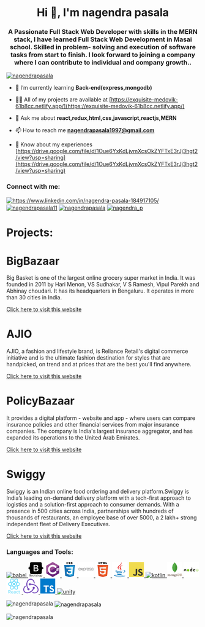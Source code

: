 <h1 align="center">Hi 👋, I'm nagendra pasala</h1>
<h3 align="center">A Passionate Full Stack Web Developer with skills in the MERN stack, I have learned Full Stack Web Development in Masai school. Skilled in problem- solving and execution of software tasks from start to finish. I look forward to joining a company where I can contribute to individual and company growth..</h3>

<p align="left"> <a href="https://github.com/ryo-ma/github-profile-trophy"><img src="https://github-profile-trophy.vercel.app/?username=nagendrapasala" alt="nagendrapasala" /></a> </p>

- 🌱 I’m currently learning **Back-end(express,mongodb)**

- 👨‍💻 All of my projects are available at [https://exquisite-medovik-61b8cc.netlify.app/](https://exquisite-medovik-61b8cc.netlify.app/)

- 💬 Ask me about **react,redux,html,css,javascript,reactjs,MERN**

- 📫 How to reach me **nagendrapasala1997@gmail.com**

- 📄 Know about my experiences [https://drive.google.com/file/d/1Oue6YxKdLjvmXcsOkZYFTxE3rJj3hgt2/view?usp=sharing](https://drive.google.com/file/d/1Oue6YxKdLjvmXcsOkZYFTxE3rJj3hgt2/view?usp=sharing)

<h3 align="left">Connect with me:</h3>
<p align="left">
<a href="https://www.linkedin.com/in/nagendra-pasala-184917105" target="blank"><img align="center" src="https://raw.githubusercontent.com/rahuldkjain/github-profile-readme-generator/master/src/images/icons/Social/linked-in-alt.svg" alt="https://www.linkedin.com/in/nagendra-pasala-184917105/" height="30" width="40" /></a>
<a href="https://www.hackerrank.com/nagendrapasala11" target="blank"><img align="center" src="https://raw.githubusercontent.com/rahuldkjain/github-profile-readme-generator/master/src/images/icons/Social/hackerrank.svg" alt="nagendrapasala11" height="30" width="40" /></a>
<a href="https://www.leetcode.com/nagendrapasala" target="blank"><img align="center" src="https://raw.githubusercontent.com/rahuldkjain/github-profile-readme-generator/master/src/images/icons/Social/leet-code.svg" alt="nagendrapasala" height="30" width="40" /></a>
<a href="https://www.hackerearth.com/nagendra_p" target="blank"><img align="center" src="https://raw.githubusercontent.com/rahuldkjain/github-profile-readme-generator/master/src/images/icons/Social/hackerearth.svg" alt="nagendra_p" height="30" width="40" /></a>
</p>
<h1 align="left">Projects:</h1>
<p align="left">
  <p>
  <h1>BigBazaar</h1>
  <p>Big Basket is one of the largest online grocery super market in India. It was founded in 2011 by Hari Menon, VS Sudhakar, V S Ramesh, Vipul Parekh and Abhinay choudari. It has its headquarters in Bengaluru. It operates in more than 30 cities in India.</p>
  <a href="https://6411c4c045f91b1cb5984fe4--idyllic-sherbet-f029be.netlify.app" target="blank"><p>Click here to visit this website</p></a>
  </p>
  <p>
  <h1>AJIO</h1>
  <p>AJIO, a fashion and lifestyle brand, is Reliance Retail's digital commerce initiative and is the ultimate fashion destination for styles that are handpicked, on trend and at prices that are the best you'll find anywhere.</p>
  <a href="https://64119e4f9351de2c02c9f18f--idyllic-sherbet-f029be.netlify.app" target="blank"><p>Click here to visit this website</p></a>

  </p>
  <p>
  <h1>PolicyBazaar</h1>
  <p>It provides a digital platform - website and app - where users can compare insurance policies and other financial services from major insurance companies. The company is India's largest insurance aggregator, and has expanded its operations to the United Arab Emirates.</p>
   <a href="https://6412f33dd9ab46118e46042f--idyllic-sherbet-f029be.netlify.app" target="blank"><p>Click here to visit this website</p></a>
  
  
  </p>
  <p>
  <h1>Swiggy</h1>
  <p>Swiggy is an Indian online food ordering and delivery platform.Swiggy is India’s leading on-demand delivery platform with a tech-first approach to logistics and a solution-first approach to consumer demands. With a presence in 500 cities across India, partnerships with hundreds of thousands of restaurants, an employee base of over 5000, a 2 lakh+ strong independent fleet of Delivery Executives.</p>
   <a href="https://6412bfa3facaca45f612bbd5--idyllic-sherbet-f029be.netlify.app" target="blank"><p>Click here to visit this website</p></a>
 
  </p>
  
  </p>
<h3 align="left">Languages and Tools:</h3>
<p align="left"> <a href="https://babeljs.io/" target="_blank" rel="noreferrer"> <img src="https://www.vectorlogo.zone/logos/babeljs/babeljs-icon.svg" alt="babel" width="40" height="40"/> </a> <a href="https://getbootstrap.com" target="_blank" rel="noreferrer"> <img src="https://raw.githubusercontent.com/devicons/devicon/master/icons/bootstrap/bootstrap-plain-wordmark.svg" alt="bootstrap" width="40" height="40"/> </a> <a href="https://www.w3schools.com/cs/" target="_blank" rel="noreferrer"> <img src="https://raw.githubusercontent.com/devicons/devicon/master/icons/csharp/csharp-original.svg" alt="csharp" width="40" height="40"/> </a> <a href="https://www.w3schools.com/css/" target="_blank" rel="noreferrer"> <img src="https://raw.githubusercontent.com/devicons/devicon/master/icons/css3/css3-original-wordmark.svg" alt="css3" width="40" height="40"/> </a> <a href="https://expressjs.com" target="_blank" rel="noreferrer"> <img src="https://raw.githubusercontent.com/devicons/devicon/master/icons/express/express-original-wordmark.svg" alt="express" width="40" height="40"/> </a> <a href="https://www.w3.org/html/" target="_blank" rel="noreferrer"> <img src="https://raw.githubusercontent.com/devicons/devicon/master/icons/html5/html5-original-wordmark.svg" alt="html5" width="40" height="40"/> </a> <a href="https://www.java.com" target="_blank" rel="noreferrer"> <img src="https://raw.githubusercontent.com/devicons/devicon/master/icons/java/java-original.svg" alt="java" width="40" height="40"/> </a> <a href="https://developer.mozilla.org/en-US/docs/Web/JavaScript" target="_blank" rel="noreferrer"> <img src="https://raw.githubusercontent.com/devicons/devicon/master/icons/javascript/javascript-original.svg" alt="javascript" width="40" height="40"/> </a> <a href="https://kotlinlang.org" target="_blank" rel="noreferrer"> <img src="https://www.vectorlogo.zone/logos/kotlinlang/kotlinlang-icon.svg" alt="kotlin" width="40" height="40"/> </a> <a href="https://www.mongodb.com/" target="_blank" rel="noreferrer"> <img src="https://raw.githubusercontent.com/devicons/devicon/master/icons/mongodb/mongodb-original-wordmark.svg" alt="mongodb" width="40" height="40"/> </a> <a href="https://nodejs.org" target="_blank" rel="noreferrer"> <img src="https://raw.githubusercontent.com/devicons/devicon/master/icons/nodejs/nodejs-original-wordmark.svg" alt="nodejs" width="40" height="40"/> </a> <a href="https://reactjs.org/" target="_blank" rel="noreferrer"> <img src="https://raw.githubusercontent.com/devicons/devicon/master/icons/react/react-original-wordmark.svg" alt="react" width="40" height="40"/> </a> <a href="https://redux.js.org" target="_blank" rel="noreferrer"> <img src="https://raw.githubusercontent.com/devicons/devicon/master/icons/redux/redux-original.svg" alt="redux" width="40" height="40"/> </a> <a href="https://www.typescriptlang.org/" target="_blank" rel="noreferrer"> <img src="https://raw.githubusercontent.com/devicons/devicon/master/icons/typescript/typescript-original.svg" alt="typescript" width="40" height="40"/> </a> <a href="https://unity.com/" target="_blank" rel="noreferrer"> <img src="https://www.vectorlogo.zone/logos/unity3d/unity3d-icon.svg" alt="unity" width="40" height="40"/> </a> </p>

<p><img align="left" src="https://github-readme-stats.vercel.app/api/top-langs?username=nagendrapasala&show_icons=true&locale=en&layout=compact" alt="nagendrapasala" /></p>

<p>&nbsp;<img align="center" src="https://github-readme-stats.vercel.app/api?username=nagendrapasala&show_icons=true&locale=en" alt="nagendrapasala" /></p>

<p><img align="center" src="https://github-readme-streak-stats.herokuapp.com/?user=nagendrapasala&" alt="nagendrapasala" /></p>

